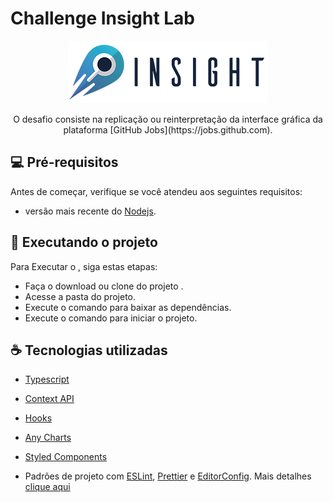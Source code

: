 # Challenge Insight Lab

<p align="center">
  <img src="https://github.com/JailsonSousa/challenge-insight-lab/blob/main/LogoInsightColor.png" alt="Logotipo Insight Lab"/>
</p>

<p align="center">
 O desafio consiste na replicação ou reinterpretação da interface gráfica da plataforma [GitHub Jobs](https://jobs.github.com).
</p>



## 💻 Pré-requisitos

Antes de começar, verifique se você atendeu aos seguintes requisitos:

* versão mais recente do [Nodejs](https://nodejs.org/en/).

## 🚀 Executando o projeto <challenge-insight-lab>

Para Executar o <Challenge Insight Lab>, siga estas etapas:

* Faça o download ou clone do projeto <challenge-insight-lab>.
* Acesse a pasta do projeto.
* Execute o comando <yarn ou npm install> para baixar as dependências.
* Execute o comando <yarn start> para iniciar o projeto.

## ☕ Tecnologias utilizadas

- [Typescript](https://www.typescriptlang.org/)

- [Context API](https://pt-br.reactjs.org/docs/context.html)

- [Hooks](https://pt-br.reactjs.org/docs/hooks-intro.html)

- [Any Charts](https://www.anychart.com/pt/technical-integrations/samples/react-charts/)

- [Styled Components](https://styled-components.com/)

- Padrões de projeto com [ESLint](https://eslint.org/), [Prettier](https://prettier.io/) e [EditorConfig](https://editorconfig.org/). Mais detalhes [clique aqui](https://www.notion.so/Padr-es-de-projeto-com-ESLint-Prettier-e-EditorConfig-0b57b47a24724c859c0cf226aa0cc3a7)
